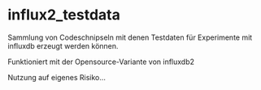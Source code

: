 # influx2_testdata
Sammlung von Codeschnipseln mit denen Testdaten für Experimente mit influxdb erzeugt werden können.

Funktioniert mit der Opensource-Variante von influxdb2

Nutzung auf eigenes Risiko...
